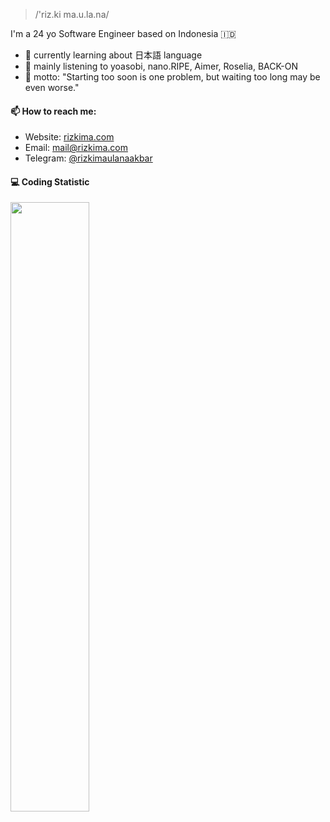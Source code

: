> /'riz.ki ma.u.la.na/

I'm a 24 yo Software Engineer based on Indonesia 🇮🇩

- 📖 currently learning about 日本語 language
- 🎵 mainly listening to yoasobi, nano.RIPE, Aimer, Roselia, BACK-ON
- 🧠 motto: "Starting too soon is one problem, but waiting too long may be even worse."

#### 📫 How to reach me:

- Website: [rizkima.com](https://rizkima.com/)
- Email: [mail@rizkima.com](mailto:mail@rizkima.com)
- Telegram: [@rizkimaulanaakbar](https://t.me/rizkimaulanaakbar)

#### 💻 Coding Statistic

<img src="https://wakatime.com/share/@ede1b5fe-26f6-497d-825a-950073cfc3ad/43e63c44-ea5b-4689-a497-297be247d5d7.png" width="50%" align='left'>
